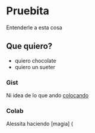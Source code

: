 # Pruebita
Entenderle a esta cosa


## Que quiero?
* quiero chocolate
* quiero un sueter 

### Gist

Ni idea de lo que ando [colocando](https://gist.github.com/cannataale/22aafff16ee771f15bded0db815361c5) 


### Colab

Alessita haciendo [magia] (
